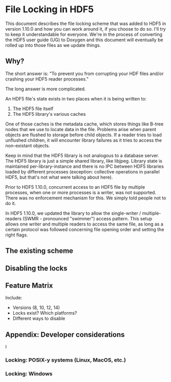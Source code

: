 # File Locking in HDF5

This document describes the file locking scheme that was added to HDF5 in
version 1.10.0 and how you can work around it, if you choose to do so. I'll
try to keep it understandable for everyone. We're in the process of converting
the HDF5 user guide (UG) to Doxygen and this document will eventually be
rolled up into those files as we update things.

## Why?

The short answer is: "To prevent you from corrupting your HDF files and/or
crashing your HDF5 reader processes."

The long answer is more complicated.

An HDF5 file's state exists in two places when it is being written to:

1. The HDF5 file itself
2. The HDF5 library's various caches

One of those caches is the metadata cache, which stores things like B-tree
nodes that we use to locate data in the file. Problems arise when parent
objects are flushed to storage before child objects. If a reader tries to
load unflushed children, it will encounter library failures as it tries
to access the non-existant objects.

Keep in mind that the HDF5 library is not analogous to a database server. The
HDF5 library is just a simple shared library, like libjpeg. Library state is
maintained per-library-instance and there is no IPC between HDF5 libraries
loaded by different processes (exception: collective operations in parallel
HDF5, but that's not what were talking about here).

Prior to HDF5 1.10.0, concurrent access to an HDF5 file by multiple processes,
when one or more processes is a writer, was not supported. There was no
enforcement mechanism for this. We simply told people not to do it.

In HDF5 1.10.0, we updated the library to allow the single-writer / multiple-readers
(SWMR - pronounced "swimmer") access pattern. This setup allows one writer and
multiple readers to access the same file, as long as a certain protocol was
followed concerning file opening order and setting the right flags.


## The existing scheme



## Disabling the locks



## Feature Matrix

Include:

- Versions (8, 10, 12, 14)
- Locks exist? Which platforms?
- Different ways to disable



## Appendix: Developer considerations

I


### Locking: POSIX-y systems (Linux, MacOS, etc.)



### Locking: Windows


